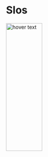 # SIos


  <img src="https://github.com/daveotengo/SIos/assets/30934250/9aa46ae2-b006-481d-83f1-7801832248eb" height="350" width = 100 title="hover text">
